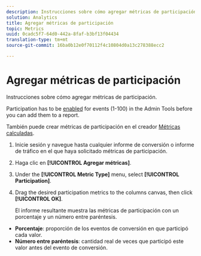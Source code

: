 ```yaml
---
description: Instrucciones sobre cómo agregar métricas de participación.
solution: Analytics
title: Agregar métricas de participación
topic: Metrics
uuid: 0cadc5f7-64d0-442a-8faf-b3bf13f04434
translation-type: tm+mt
source-git-commit: 16ba0b12e0f70112f4c10804d0a13c278388ecc2

---
```



# Agregar métricas de participación

Instrucciones sobre cómo agregar métricas de participación.

Participation has to be [enabled](/help/components/c-variables/c-metrics/metrics-participation.md) for events (1-100) in the Admin Tools before you can add them to a report.

También puede crear métricas de participación en el creador [Métricas calculadas](https://marketing.adobe.com/resources/help/en_US/analytics/calcmetrics/participation_metric.html).

1. Inicie sesión y navegue hasta cualquier informe de conversión o informe de tráfico en el que haya solicitado métricas de participación.
1. Haga clic en **[!UICONTROL Agregar métricas]**.
1. Under the **[!UICONTROL Metric Type]** menu, select **[!UICONTROL Participation]**.
1. Drag the desired participation metrics to the columns canvas, then click **[!UICONTROL OK]**.

   El informe resultante muestra las métricas de participación con un porcentaje y un número entre paréntesis.

* **Porcentaje**: proporción de los eventos de conversión en que participó cada valor.
* **Número entre paréntesis**: cantidad real de veces que participó este valor antes del evento de conversión.

